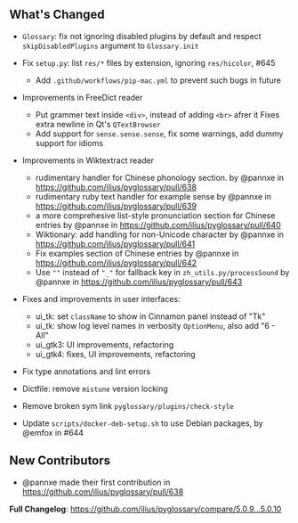 ## What's Changed

- `Glossary`: fix not ignoring disabled plugins by default and respect `skipDisabledPlugins` argument to `Glossary.init`

- Fix `setup.py`: list `res/*` files by extension, ignoring `res/hicolor`, #645

  - Add `.github/workflows/pip-mac.yml` to prevent such bugs in future

- Improvements in FreeDict reader

  - Put grammer text inside `<div>`, instead of adding `<br>` afrer it Fixes extra newline in Qt's `QTextBrowser`
  - Add support for `sense.sense.sense`, fix some warnings, add dummy support for idioms

- Improvements in Wiktextract reader

  - rudimentary handler for Chinese phonology section. by @pannxe in https://github.com/ilius/pyglossary/pull/638
  - rudimentary ruby text handler for example sense by @pannxe in https://github.com/ilius/pyglossary/pull/639
  - a more comprehesive list-style pronunciation section for Chinese entries by @pannxe in https://github.com/ilius/pyglossary/pull/640
  - Wiktionary: add handling for non-Unicode character  by @pannxe in https://github.com/ilius/pyglossary/pull/641
  - Fix examples section of Chinese entries  by @pannxe in https://github.com/ilius/pyglossary/pull/642
  - Use `""` instead of `"_"` for fallback key in `zh_utils.py/processSound` by @pannxe in https://github.com/ilius/pyglossary/pull/643

- Fixes and improvements in user interfaces:

  - ui_tk: set `className` to show in Cinnamon panel instead of "Tk"
  - ui_tk: show log level names in verbosity `OptionMenu`, also add "6 - All"
  - ui_gtk3: UI improvements, refactoring
  - ui_gtk4: fixes, UI improvements, refactoring

- Fix type annotations and lint errors

- Dictfile: remove `mistune` version locking

- Remove broken sym link `pyglossary/plugins/check-style`

* Update `scripts/docker-deb-setup.sh` to use Debian packages, by @emfox in #644

## New Contributors

- @pannxe made their first contribution in https://github.com/ilius/pyglossary/pull/638

**Full Changelog**: https://github.com/ilius/pyglossary/compare/5.0.9...5.0.10
